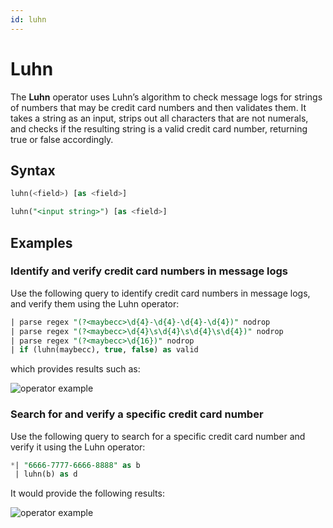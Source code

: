 ```yaml
---
id: luhn
---
```


# Luhn

The **Luhn** operator uses Luhn’s algorithm to check message logs for strings of numbers that may be credit card numbers and then validates them. It takes a string as an input, strips out all characters that are not numerals, and checks if the resulting string is a valid credit card number, returning true or false accordingly.

## Syntax

```sql
luhn(<field>) [as <field>]
```

```sql
luhn("<input string>") [as <field>]
```

## Examples

### Identify and verify credit card numbers in message logs

Use the following query to identify credit card numbers in message logs, and verify them using the Luhn operator:

```sql
| parse regex "(?<maybecc>\d{4}-\d{4}-\d{4}-\d{4})" nodrop
| parse regex "(?<maybecc>\d{4}\s\d{4}\s\d{4}\s\d{4})" nodrop
| parse regex "(?<maybecc>\d{16})" nodrop
| if (luhn(maybecc), true, false) as valid
```

which provides results such as:

![operator example](/img/reuse/query-search/luhn_operator_example.png)

### Search for and verify a specific credit card number

Use the following query to search for a specific credit card number and verify it using the Luhn operator:

```sql
*| "6666-7777-6666-8888" as b 
 | luhn(b) as d
```

It would provide the following results:

![operator example](/img/reuse/query-search/lunh_operator_example1.png)
